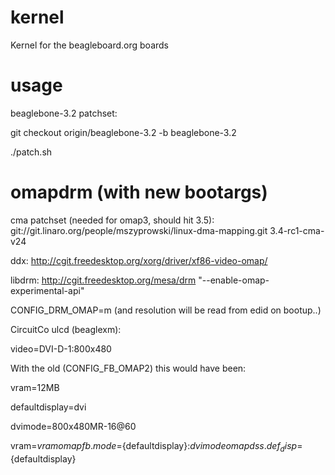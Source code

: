 kernel
======

Kernel for the beagleboard.org boards

usage
======

beaglebone-3.2 patchset:

git checkout origin/beaglebone-3.2 -b beaglebone-3.2

./patch.sh

omapdrm (with new bootargs)
======
cma patchset (needed for omap3, should hit 3.5): git://git.linaro.org/people/mszyprowski/linux-dma-mapping.git 3.4-rc1-cma-v24

ddx: http://cgit.freedesktop.org/xorg/driver/xf86-video-omap/

libdrm: http://cgit.freedesktop.org/mesa/drm "--enable-omap-experimental-api"

CONFIG_DRM_OMAP=m (and resolution will be read from edid on bootup..)

CircuitCo ulcd (beaglexm):

video=DVI-D-1:800x480

With the old (CONFIG_FB_OMAP2) this would have been:

vram=12MB

defaultdisplay=dvi

dvimode=800x480MR-16@60

vram=${vram} omapfb.mode=${defaultdisplay}:${dvimode} omapdss.def_disp=${defaultdisplay}


